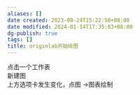 ```yaml
---
aliases: []
date created: 2023-08-24T15:22:50+08:00
date modified: 2024-01-14T17:35:03+08:00
dg-publish: true
tags: []
title: originlab开始绘图
---
```


点击一个工作表  
新建图  
上方选项卡发生变化，点图 ->图表绘制